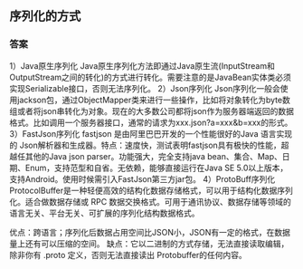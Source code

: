 
## 序列化的方式

### 答案

1）Java原生序列化
  Java原生序列化方法即通过Java原生流(InputStream和OutputStream之间的转化)的方式进行转化。需要注意的是JavaBean实体类必须实现Serializable接口，否则无法序列化。
2）Json序列化
  Json序列化一般会使用jackson包，通过ObjectMapper类来进行一些操作，比如将对象转化为byte数组或者将json串转化为对象。现在的大多数公司都将json作为服务器端返回的数据格式。比如调用一个服务器接口，通常的请求为xxx.json?a=xxx&b=xxx的形式。
3）FastJson序列化
  fastjson 是由阿里巴巴开发的一个性能很好的Java 语言实现的 Json解析器和生成器。特点：速度快，测试表明fastjson具有极快的性能，超越任其他的Java json parser。功能强大，完全支持java bean、集合、Map、日期、Enum，支持范型和自省。无依赖，能够直接运行在Java SE 5.0以上版本，支持Android。使用时候需引入FastJson第三方jar包。
4）ProtoBuff序列化
  ProtocolBuffer是一种轻便高效的结构化数据存储格式，可以用于结构化数据序列化。适合做数据存储或 RPC 数据交换格式。可用于通讯协议、数据存储等领域的语言无关、平台无关、可扩展的序列化结构数据格式。

 优点：跨语言；序列化后数据占用空间比JSON小，JSON有一定的格式，在数据量上还有可以压缩的空间。
 缺点：它以二进制的方式存储，无法直接读取编辑，除非你有 .proto 定义，否则无法直接读出 Protobuffer的任何内容。